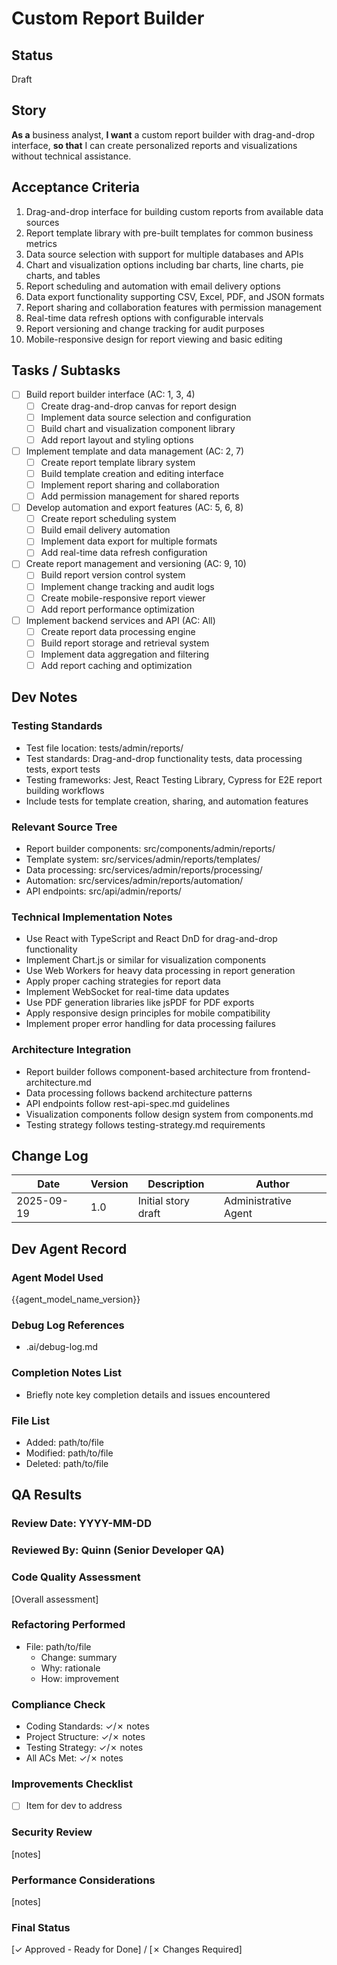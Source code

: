# Custom Report Builder

## Status
Draft

## Story
**As a** business analyst,
**I want** a custom report builder with drag-and-drop interface,
**so that** I can create personalized reports and visualizations without technical assistance.

## Acceptance Criteria
1. Drag-and-drop interface for building custom reports from available data sources
2. Report template library with pre-built templates for common business metrics
3. Data source selection with support for multiple databases and APIs
4. Chart and visualization options including bar charts, line charts, pie charts, and tables
5. Report scheduling and automation with email delivery options
6. Data export functionality supporting CSV, Excel, PDF, and JSON formats
7. Report sharing and collaboration features with permission management
8. Real-time data refresh options with configurable intervals
9. Report versioning and change tracking for audit purposes
10. Mobile-responsive design for report viewing and basic editing

## Tasks / Subtasks
- [ ] Build report builder interface (AC: 1, 3, 4)
  - [ ] Create drag-and-drop canvas for report design
  - [ ] Implement data source selection and configuration
  - [ ] Build chart and visualization component library
  - [ ] Add report layout and styling options
- [ ] Implement template and data management (AC: 2, 7)
  - [ ] Create report template library system
  - [ ] Build template creation and editing interface
  - [ ] Implement report sharing and collaboration
  - [ ] Add permission management for shared reports
- [ ] Develop automation and export features (AC: 5, 6, 8)
  - [ ] Create report scheduling system
  - [ ] Build email delivery automation
  - [ ] Implement data export for multiple formats
  - [ ] Add real-time data refresh configuration
- [ ] Create report management and versioning (AC: 9, 10)
  - [ ] Build report version control system
  - [ ] Implement change tracking and audit logs
  - [ ] Create mobile-responsive report viewer
  - [ ] Add report performance optimization
- [ ] Implement backend services and API (AC: All)
  - [ ] Create report data processing engine
  - [ ] Build report storage and retrieval system
  - [ ] Implement data aggregation and filtering
  - [ ] Add report caching and optimization

## Dev Notes

### Testing Standards
- Test file location: tests/admin/reports/
- Test standards: Drag-and-drop functionality tests, data processing tests, export tests
- Testing frameworks: Jest, React Testing Library, Cypress for E2E report building workflows
- Include tests for template creation, sharing, and automation features

### Relevant Source Tree
- Report builder components: src/components/admin/reports/
- Template system: src/services/admin/reports/templates/
- Data processing: src/services/admin/reports/processing/
- Automation: src/services/admin/reports/automation/
- API endpoints: src/api/admin/reports/

### Technical Implementation Notes
- Use React with TypeScript and React DnD for drag-and-drop functionality
- Implement Chart.js or similar for visualization components
- Use Web Workers for heavy data processing in report generation
- Apply proper caching strategies for report data
- Implement WebSocket for real-time data updates
- Use PDF generation libraries like jsPDF for PDF exports
- Apply responsive design principles for mobile compatibility
- Implement proper error handling for data processing failures

### Architecture Integration
- Report builder follows component-based architecture from frontend-architecture.md
- Data processing follows backend architecture patterns
- API endpoints follow rest-api-spec.md guidelines
- Visualization components follow design system from components.md
- Testing strategy follows testing-strategy.md requirements

## Change Log
| Date | Version | Description | Author |
|------|---------|-------------|---------|
| 2025-09-19 | 1.0 | Initial story draft | Administrative Agent |

## Dev Agent Record

### Agent Model Used
{{agent_model_name_version}}

### Debug Log References
- .ai/debug-log.md

### Completion Notes List
- Briefly note key completion details and issues encountered

### File List
- Added: path/to/file
- Modified: path/to/file
- Deleted: path/to/file

## QA Results

### Review Date: YYYY-MM-DD

### Reviewed By: Quinn (Senior Developer QA)

### Code Quality Assessment

[Overall assessment]

### Refactoring Performed

- File: path/to/file
  - Change: summary
  - Why: rationale
  - How: improvement

### Compliance Check
- Coding Standards: ✓/✗ notes
- Project Structure: ✓/✗ notes
- Testing Strategy: ✓/✗ notes
- All ACs Met: ✓/✗ notes

### Improvements Checklist
- [ ] Item for dev to address

### Security Review
[notes]

### Performance Considerations
[notes]

### Final Status
[✓ Approved - Ready for Done] / [✗ Changes Required]